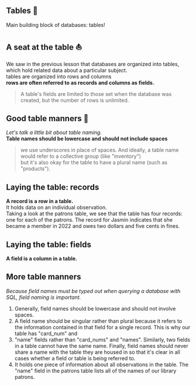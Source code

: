 ##  Tables :rainbow:
Main building block of databases: tables!

## A seat at the table :boat:
We saw in the previous lesson that databases are organized into tables, which hold related data about a particular subject.<br/>
tables are organized into rows and columns<br/>
**rows are often referred to as records and columns as fields.**

> A table's fields are limited to those set when the database was created, but the number of rows is unlimited.

## Good table manners :carousel_horse:
*Let's talk a little bit about table naming.* <br/>
**Table names should be lowercase and should not include spaces**
> we use underscores in place of spaces. And ideally, a table name would refer to a collective group (like "inventory")<br/> but it's also okay for the table to have a plural name (such as "products").

## Laying the table: records
**A record is a row in a table.** <br/>
It holds data on an individual observation.<br/>Taking a look at the patrons table, we see that the table has four records: one for each of the patrons. The record for Jasmin indicates that she became a member in 2022 and owes two dollars and five cents in fines.

## Laying the table: fields
**A field is a column in a table.** <br/>

## More table manners
*Because field names must be typed out when querying a database with SQL, field naming is important.* <br/> 
1. Generally, field names should be lowercase and should not involve spaces.<br/> 
2. A field name should be singular rather than plural because it refers to the information contained in that field for a single record. This is why our table has "card_num" and
3. "name" fields rather than "card_nums" and "names". Similarly, two fields in a table cannot have the same name. Finally, field names should never share a name with the table they are housed in so that it's clear in all cases whether a field or table is being referred to.
4. It holds one piece of information about all observations in the table. The "name" field in the patrons table lists all of the names of our library patrons.
